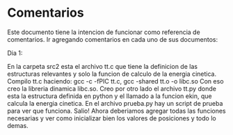 # Comentarios

Este documento tiene la intencion de funcionar como referencia de comentarios.
Ir agregando comentarios en cada uno de sus documentos:


Dia 1:

En la carpeta src2 esta el archivo tt.c que tiene la definicion
de las estructuras relevantes y solo la funcion de calculo de la 
energia cinetica. Compilo tt.c haciendo:
gcc -c -fPIC tt.c, 
gcc -shared tt.o -o libc.so
Con eso creo la libreria dinamica libc.so.
Creo por otro lado el archivo tt.py donde esta la estructura
definida en python y el llamado a la funcion ekin, que calcula
la energia cinetica.
En el archivo prueba.py hay un script de prueba para ver 
que funciona. 
Salio!
Ahora deberiamos agregar todas las funciones necesarias
y ver como inicializar bien los valores de posiciones y todo lo demas.





